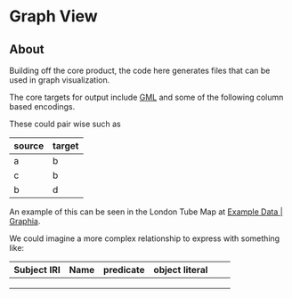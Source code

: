 # Graph View

## About

Building off the core product, the code here generates files that can be
used in graph visualization.

The core targets for output include [GML](https://en.wikipedia.org/wiki/Graph_Modelling_Language)
and some of the following column based encodings. 

These could pair wise such as

| source | target |
|--------|--------|
| a      | b      |
| c      | b      |
| b      | d      |

An example of this can be seen in the London Tube Map at [Example Data | Graphia](https://graphia.app/example-data.html).

We could imagine a more complex relationship to express with something like:

| Subject IRI | Name | predicate | object literal |   |   |
|-------------|------|-----------|----------------|---|---|
|             |      |           |                |   |   |
|             |      |           |                |   |   |
|             |      |           |                |   |   |

